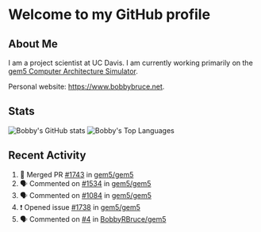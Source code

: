 # Welcome to my GitHub profile

## About Me

I am a project scientist at UC Davis. I am currently working primarily on the [gem5 Computer Architecture Simulator](https://github.com/gem5).

Personal website: <https://www.bobbybruce.net>.

## Stats

![Bobby's GitHub stats](https://github-readme-stats.vercel.app/api?username=bobbyrbruce&show_icons=true&theme=responsive&include_all_commits=true&count_private=true&show=reviews&disable_animations=true)
![Bobby's Top Languages ](https://github-readme-stats.vercel.app/api/top-langs/?username=bobbyrbruce&layout=compact&theme=responsive&count_private=true&langs_count=10&disable_animations=true)

## Recent Activity

<!--START_SECTION:activity-->
1. 🎉 Merged PR [#1743](https://github.com/gem5/gem5/pull/1743) in [gem5/gem5](https://github.com/gem5/gem5)
2. 🗣 Commented on [#1534](https://github.com/gem5/gem5/pull/1534#issuecomment-2470691819) in [gem5/gem5](https://github.com/gem5/gem5)
3. 🗣 Commented on [#1084](https://github.com/gem5/gem5/pull/1084#issuecomment-2469827821) in [gem5/gem5](https://github.com/gem5/gem5)
4. ❗ Opened issue [#1738](https://github.com/gem5/gem5/issues/1738) in [gem5/gem5](https://github.com/gem5/gem5)
5. 🗣 Commented on [#4](https://github.com/BobbyRBruce/gem5/pull/4#issuecomment-2449220319) in [BobbyRBruce/gem5](https://github.com/BobbyRBruce/gem5)
<!--END_SECTION:activity-->
